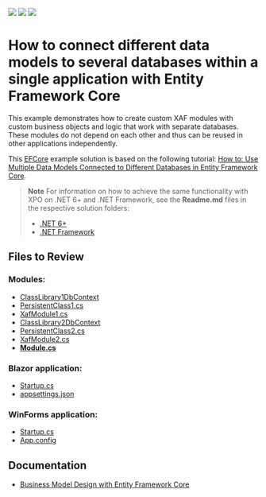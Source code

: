 <!-- default badges list -->
![](https://img.shields.io/endpoint?url=https://codecentral.devexpress.com/api/v1/VersionRange/128588378/22.2.3%2B)
[![](https://img.shields.io/badge/Open_in_DevExpress_Support_Center-FF7200?style=flat-square&logo=DevExpress&logoColor=white)](https://supportcenter.devexpress.com/ticket/details/E4896)
[![](https://img.shields.io/badge/📖_How_to_use_DevExpress_Examples-e9f6fc?style=flat-square)](https://docs.devexpress.com/GeneralInformation/403183)
<!-- default badges end -->

# How to connect different data models to several databases within a single application with Entity Framework Core

This example demonstrates how to create custom XAF modules with custom business objects and logic that work with separate databases. These modules do not depend on each other and thus can be reused in other applications independently.  

This [EFCore](./CS/EFCore/) example solution is based on the following tutorial: [How to: Use Multiple Data Models Connected to Different Databases in Entity Framework Core](https://docs.devexpress.com/eXpressAppFramework/404322).

> **Note** 
> For information on how to achieve the same functionality with XPO on .NET 6+ and .NET Framework, see the **Readme.md** files in the respective solution folders:
> - [.NET 6+](https://github.com/DevExpress-Examples/XAF_how-to-connect-different-data-models-to-several-databases-within-a-single-application/tree/23.1.2%2B/CS/XPO/.NET)
> - [.NET Framework](https://github.com/DevExpress-Examples/XAF_how-to-connect-different-data-models-to-several-databases-within-a-single-application/tree/23.1.2%2B/CS/XPO/.NetFramework)

## Files to Review

### Modules:

* [ClassLibrary1DbContext](./CS/EFCore/ClassLibrary1/ClassLibrary1DbContext.cs)
* [PersistentClass1.cs](./CS/EFCore/ClassLibrary1/PersistentClass1.cs)
* [XafModule1.cs](./CS/EFCore/ClassLibrary1/XafModule1.cs)
* [ClassLibrary2DbContext](./CS/EFCore/ClassLibrary2/ClassLibrary2DbContext.cs)
* [PersistentClass2.cs](./CS/EFCore/ClassLibrary2/PersistentClass2.cs)
* [XafModule2.cs](./CS/EFCore/ClassLibrary2/XafModule2.cs)
* **[Module.cs](./CS/EFCore/CommonModule/Module.cs)**

### Blazor application:

* [Startup.cs](./CS/EFCore/TwoModelsForDifferentDatabases.Blazor.Server/Startup.cs)
* [appsettings.json](./CS/EFCore/TwoModelsForDifferentDatabases.Blazor.Server/appsettings.json)

### WinForms application:

* [Startup.cs](./CS/EFCore/TwoModelsForDifferentDatabases.Win/Startup.cs)
* [App.config](./CS/EFCore/TwoModelsForDifferentDatabases.Win/App.config)

## Documentation

* [Business Model Design with Entity Framework Core](https://docs.devexpress.com/eXpressAppFramework/401886/business-model-design-orm/business-model-design-with-entity-framework-core)

